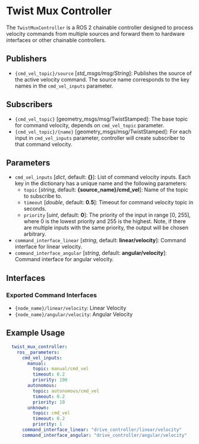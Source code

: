 
# Twist Mux Controller

The `TwistMuxController` is a ROS 2 chainable controller designed to process velocity commands from multiple sources and forward them to hardware interfaces or other chainable controllers.

## Publishers

- `{cmd_vel_topic}/source` [*std_msgs/msg/String*]: Publishes the source of the active velocity command. The source name corresponds to the key names in the `cmd_vel_inputs` parameter.

## Subscribers

- `{cmd_vel_topic}` [geometry_msgs/msg/TwistStamped]: The base topic for command velocity, depends on `cmd_vel_topic` parameter.
- `{cmd_vel_topic}/{name}` [geometry_msgs/msg/TwistStamped]: For each input in `cmd_vel_inputs` parameter, controller will create subscriber to that command velocity.

## Parameters

- `cmd_vel_inputs` [*dict*, default: **{}**]: List of command velocity inputs. Each key in the dictionary has a unique name and the following parameters:
  - `topic` [*string*, default: **{source_name}/cmd_vel**]: Name of the topic to subscribe to.
  - `timeout` [*double*, default: **0.5**]: Timeout for command velocity topic in seconds.
  - `priority` [*uint*, default: **0**]: The priority of the input in range [0, 255], where 0 is the lowest priority and 255 is the highest. Note, if there are multiple inputs with the same priority, the output will be chosen arbitrary.
- `command_interface_linear` [*string*, default: **linear/velocity**]: Command interface for linear velocity.
- `command_interface_angular` [*string*, default: **angular/velocity**]: Command interface for angular velocity.

## Interfaces

### Exported Command Interfaces

- `{node_name}/linear/velocity`: Linear Velocity
- `{node_name}/angular/velocity`: Angular Velocity

## Example Usage

```yaml
  twist_mux_controller:
    ros__parameters:
      cmd_vel_inputs:
        manual:
          topic: manual/cmd_vel
          timeout: 0.2
          priority: 100
        autonomous:
          topic: autonomous/cmd_vel
          timeout: 0.2
          priority: 10
        unknown:
          topic: cmd_vel
          timeout: 0.2
          priority: 1
      command_interface_linear: "drive_controller/linear/velocity"
      command_interface_angular: "drive_controller/angular/velocity"
```
